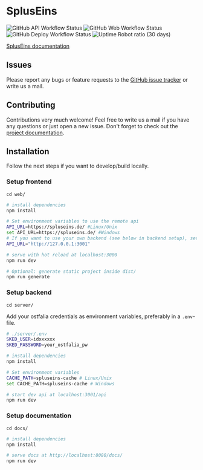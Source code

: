 # SplusEins

![GitHub API Workflow Status](https://img.shields.io/github/workflow/status/SplusEins/SplusEins/Server%20Build?label=api%20build)
![GitHub Web Workflow Status](https://img.shields.io/github/workflow/status/SplusEins/SplusEins/Web%20Build?label=web%20build)
![GitHub Deploy Workflow Status](https://img.shields.io/github/workflow/status/SplusEins/SplusEins/Deploy?label=deploy)
![Uptime Robot ratio (30 days)](https://img.shields.io/uptimerobot/ratio/m787659430-7cab3eb7b484e1a13fd30a69?label=uptime)

[SplusEins documentation](https://spluseins.de/docs/)

## Issues

Please report any bugs or feature requests to the [GitHub issue tracker](https://github.com/SplusEins/SplusEins/issues) or write us a mail.

## Contributing

Contributions very much welcome! Feel free to write us a mail if you have any questions or just open a new issue. Don't forget to check out the [project documentation](https://spluseins.de/docs).

## Installation

Follow the next steps if you want to develop/build locally.

### Setup frontend

`cd web/`

```bash
# install dependencies
npm install

# Set environment variables to use the remote api
API_URL=https://spluseins.de/ #Linux/Unix
set API_URL=https://spluseins.de/ #Windows
# If you want to use your own backend (see below in backend setup), set this instead:
API_URL="http://127.0.0.1:3001"

# serve with hot reload at localhost:3000
npm run dev

# Optional: generate static project inside dist/
npm run generate
```

### Setup backend

`cd server/`

Add your ostfalia credentials as environment variables, preferably in a `.env`-file.

```bash
# ./server/.env
SKED_USER=idxxxxxx
SKED_PASSWORD=your_ostfalia_pw
```

```bash
# install dependencies
npm install

# Set environment variables
CACHE_PATH=spluseins-cache # Linux/Unix
set CACHE_PATH=spluseins-cache # Windows

# start dev api at localhost:3001/api
npm run dev
```

### Setup documentation

`cd docs/`

```bash
# install dependencies
npm install

# serve docs at http://localhost:8080/docs/
npm run dev
```
